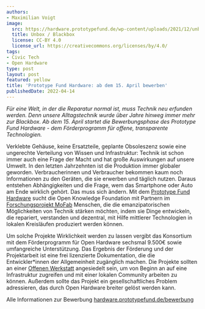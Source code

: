 ```yaml
---
authors:
- Maximilian Voigt
image:
  src: https://hardware.prototypefund.de/wp-content/uploads/2021/12/unbo_blackbox.png
  title: Unbox / Blackbox
  license: CC-BY 4.0
  license_url: https://creativecommons.org/licenses/by/4.0/
tags:
- Civic Tech
- Open Hardware
type: post
layout: post
featured: yellow
title: 'Prototype Fund Hardware: ab dem 15. April bewerben'
publishedDate: 2022-04-14
---
```


*Für eine Welt, in der die Reparatur normal ist, muss Technik neu erfunden werden. Denn unsere Alltagstechnik wurde über Jahre hinweg immer mehr zur Blackbox. Ab dem 15. April startet die Bewerbungsphase des Prototype Fund Hardware - dem Förderprogramm für offene, transparente Technologien.*

Verklebte Gehäuse, keine Ersatzteile, geplante Obsoleszenz sowie eine ungerechte Verteilung von Wissen und Infrastruktur: Technik ist schon immer auch eine Frage der Macht und hat große Auswirkungen auf unsere Umwelt. In den letzten Jahrzehnten ist die Produktion immer globaler geworden. Verbraucherinnen und Verbraucher bekommen kaum noch Informationen zu den Geräten, die sie erwerben und täglich nutzen. Daraus entstehen Abhängigkeiten und die Frage, wem das Smartphone oder Auto am Ende wirklich gehört.
Das muss sich ändern. Mit dem [Prototype Fund Hardware](https://hardware.prototypefund.de/) sucht die Open Knowledge Foundation mit Partnern im [Forschungsprojekt MoFab](https://okfn.de/projekte/mofab/) Menschen, die die emanzipatorischen Möglichkeiten von Technik stärken möchten, indem sie Dinge entwickeln, die repariert, verstanden und dezentral, mit Hilfe mittlerer Technologien in lokalen Kreisläufen produziert werden können.

Um solche Projekte Wirklichkeit werden zu lassen vergibt das Konsortium mit dem Förderprogramm für Open Hardware sechsmal 9.500€ sowie umfangreiche Unterstützung. Das Ergebnis der Förderung und der Projektarbeit ist eine frei lizenzierte Dokumentation, die die Entwickler*innen der Allgemeinheit zugänglich machen. Die Projekte sollten an einer [Offenen Werkstatt](https://www.offene-werkstaetten.org/) angesiedelt sein, um von Beginn an auf eine Infrastruktur zugreifen und mit einer lokalen Community arbeiten zu können. Außerdem sollte das Projekt ein gesellschaftliches Problem adressieren, das durch Open Hardware breiter gelöst werden kann.

Alle Informationen zur Bewerbung [hardware.prototypefund.de/bewerbung](https://hardware.prototypefund.de/bewerbung/)